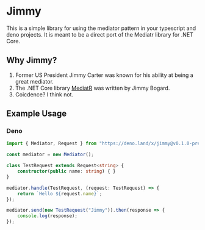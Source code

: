 # Jimmy

This is a simple library for using the mediator pattern in your typescript and deno projects.  It is meant to be a direct port of the Mediatr library for .NET Core.

## Why Jimmy?

1. Former US President Jimmy Carter was known for his ability at being a great mediator.
2. The .NET Core library [MediatR](https://github.com/jbogard/MediatR) was written by Jimmy Bogard.
3. Coicdence?  I think not.

## Example Usage

### Deno

```ts
import { Mediator, Request } from "https://deno.land/x/jimmy@v0.1.0-preview3/mod.ts";

const mediator = new Mediator();

class TestRequest extends Request<string> {
    constructor(public name: string) { }
}

mediator.handle(TestRequest, (request: TestRequest) => {
    return `Hello ${request.name}`;
});

mediator.send(new TestRequest("Jimmy")).then(response => {
    console.log(response);
});
```
